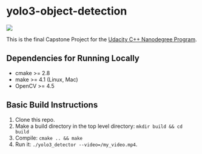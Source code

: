 # yolo3-object-detection

<img src="data/YoloCapture.gif"/>

This is the final Capstone Project for the [Udacity C++ Nanodegree Program](https://www.udacity.com/course/c-plus-plus-nanodegree--nd213). 

## Dependencies for Running Locally
* cmake >= 2.8
* make >= 4.1 (Linux, Mac)
* OpenCV >= 4.5
## Basic Build Instructions

1. Clone this repo.
2. Make a build directory in the top level directory: `mkdir build && cd build`
3. Compile: `cmake .. && make`
4. Run it: `./yolo3_detector --video=/my_video.mp4`.
